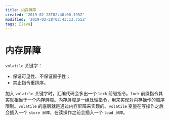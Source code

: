 ```yaml
---
title: 内存屏障
created: '2019-02-28T02:40:00.195Z'
modified: '2019-02-28T02:43:13.755Z'
tags: [Java]
---
```


# 内存屏障
`volatile` 关键字：
* 保证可见性、不保证原子性；
* 禁止指令重排序。

加入 `volatile` 关键字时，汇编代码会多出一个 `lock` 前缀指令。`lock` 前缀指令其实就相当于一个内存屏障。内存屏障是一组处理指令，用来实现对内存操作的顺序限制。`volatile` 的底层就是通过内存屏障来实现的。`volatile` 变量在写操作之后会插入一个 `store 屏障`，在读操作之前会插入一个 `load 屏障`。
